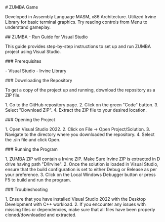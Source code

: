 \# ZUMBA Game

Developed in Assembly Language MASM, x86 Architecture. Utilized Irvine
Library for basic terminal graphics. Try reading controls from Menu to
understand gameplay.

\## ZUMBA - Run Guide for Visual Studio

This guide provides step-by-step instructions to set up and run ZUMBA
project using Visual Studio.

\### Prerequisites

\- Visual Studio - Irvine Library

\### Downloading the Repository

To get a copy of the project up and running, download the repository as
a ZIP file.

1\. Go to the GitHub repository page. 2. Click on the green \"Code\"
button. 3. Select \"Download ZIP\". 4. Extract the ZIP file to your
desired location.

\### Opening the Project

1\. Open Visual Studio 2022. 2. Click on File -\> Open Project/Solution.
3. Navigate to the directory where you downloaded the repository. 4.
Select the .sln file and click Open.

\### Running the Program

1\. ZUMBA ZIP will contain a Irvine ZIP. Make Sure Irvine ZIP is
extracted in D drive having path \"D/Irvine\". 2. Once the solution is
loaded in Visual Studio, ensure that the build configuration is set to
either Debug or Release as per your preference. 3. Click on the Local
Windows Debugger button or press F5 to build and run the program.

\### Troubleshooting

1\. Ensure that you have installed Visual Studio 2022 with the Desktop
Development with C++ workload. 2. If you encounter any issues with
missing files or dependencies, make sure that all files have been
properly cloned/downloaded and extracted.
